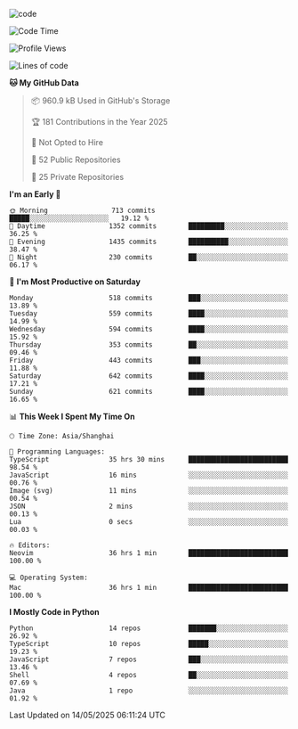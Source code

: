 
<!--
**liuyaanng/liuyaanng** is a ✨ _special_ ✨ repository because its `README.md` (this file) appears on your GitHub profile.

Here are some ideas to get you started:

- 🔭 I’m currently working on ...
- 🌱 I’m currently learning ...
- 👯 I’m looking to collaborate on ...
- 🤔 I’m looking for help with ...
- 💬 Ask me about ...
- 📫 How to reach me: ...
- 😄 Pronouns: ...
- ⚡ Fun fact: ...
-->


![code](https://cdn.jsdelivr.net/gh/liuyaanng/liuyaanng@1.0/code.gif) 

<!--START_SECTION:waka-->
![Code Time](http://img.shields.io/badge/Code%20Time-1%2C449%20hrs%2036%20mins-blue)

![Profile Views](http://img.shields.io/badge/Profile%20Views-0-blue)

![Lines of code](https://img.shields.io/badge/From%20Hello%20World%20I%27ve%20Written-21.0%20million%20lines%20of%20code-blue)

**🐱 My GitHub Data** 

> 📦 960.9 kB Used in GitHub's Storage 
 > 
> 🏆 181 Contributions in the Year 2025
 > 
> 🚫 Not Opted to Hire
 > 
> 📜 52 Public Repositories 
 > 
> 🔑 25 Private Repositories 
 > 
**I'm an Early 🐤** 

```text
🌞 Morning                713 commits         █████░░░░░░░░░░░░░░░░░░░░   19.12 % 
🌆 Daytime                1352 commits        █████████░░░░░░░░░░░░░░░░   36.25 % 
🌃 Evening                1435 commits        ██████████░░░░░░░░░░░░░░░   38.47 % 
🌙 Night                  230 commits         ██░░░░░░░░░░░░░░░░░░░░░░░   06.17 % 
```
📅 **I'm Most Productive on Saturday** 

```text
Monday                   518 commits         ███░░░░░░░░░░░░░░░░░░░░░░   13.89 % 
Tuesday                  559 commits         ████░░░░░░░░░░░░░░░░░░░░░   14.99 % 
Wednesday                594 commits         ████░░░░░░░░░░░░░░░░░░░░░   15.92 % 
Thursday                 353 commits         ██░░░░░░░░░░░░░░░░░░░░░░░   09.46 % 
Friday                   443 commits         ███░░░░░░░░░░░░░░░░░░░░░░   11.88 % 
Saturday                 642 commits         ████░░░░░░░░░░░░░░░░░░░░░   17.21 % 
Sunday                   621 commits         ████░░░░░░░░░░░░░░░░░░░░░   16.65 % 
```


📊 **This Week I Spent My Time On** 

```text
🕑︎ Time Zone: Asia/Shanghai

💬 Programming Languages: 
TypeScript               35 hrs 30 mins      █████████████████████████   98.54 % 
JavaScript               16 mins             ░░░░░░░░░░░░░░░░░░░░░░░░░   00.76 % 
Image (svg)              11 mins             ░░░░░░░░░░░░░░░░░░░░░░░░░   00.54 % 
JSON                     2 mins              ░░░░░░░░░░░░░░░░░░░░░░░░░   00.13 % 
Lua                      0 secs              ░░░░░░░░░░░░░░░░░░░░░░░░░   00.03 % 

🔥 Editors: 
Neovim                   36 hrs 1 min        █████████████████████████   100.00 % 

💻 Operating System: 
Mac                      36 hrs 1 min        █████████████████████████   100.00 % 
```

**I Mostly Code in Python** 

```text
Python                   14 repos            ███████░░░░░░░░░░░░░░░░░░   26.92 % 
TypeScript               10 repos            █████░░░░░░░░░░░░░░░░░░░░   19.23 % 
JavaScript               7 repos             ███░░░░░░░░░░░░░░░░░░░░░░   13.46 % 
Shell                    4 repos             ██░░░░░░░░░░░░░░░░░░░░░░░   07.69 % 
Java                     1 repo              ░░░░░░░░░░░░░░░░░░░░░░░░░   01.92 % 
```




 Last Updated on 14/05/2025 06:11:24 UTC
<!--END_SECTION:waka-->
